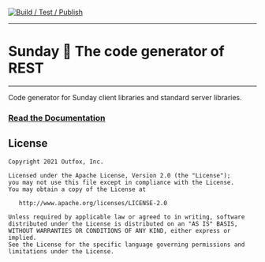 [![Build / Test / Publish](https://github.com/outfoxx/sunday-generator/actions/workflows/build-test-publish.yml/badge.svg)](https://github.com/outfoxx/sunday-generator/actions/workflows/build-test-publish.yml)

---

# Sunday 🙏 The code generator of REST

---

Code generator for Sunday client libraries and standard server libraries.

### [Read the Documentation](https://outfoxx.github.io/sunday)


License
-------

    Copyright 2021 Outfox, Inc.

    Licensed under the Apache License, Version 2.0 (the "License");
    you may not use this file except in compliance with the License.
    You may obtain a copy of the License at

       http://www.apache.org/licenses/LICENSE-2.0

    Unless required by applicable law or agreed to in writing, software
    distributed under the License is distributed on an "AS IS" BASIS,
    WITHOUT WARRANTIES OR CONDITIONS OF ANY KIND, either express or implied.
    See the License for the specific language governing permissions and
    limitations under the License.
